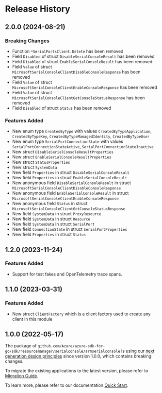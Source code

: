 # Release History

## 2.0.0 (2024-08-21)
### Breaking Changes

- Function `*SerialPortsClient.Delete` has been removed
- Field `Disabled` of struct `DisableSerialConsoleResult` has been removed
- Field `Disabled` of struct `EnableSerialConsoleResult` has been removed
- Field `Value` of struct `MicrosoftSerialConsoleClientDisableConsoleResponse` has been removed
- Field `Value` of struct `MicrosoftSerialConsoleClientEnableConsoleResponse` has been removed
- Field `Value` of struct `MicrosoftSerialConsoleClientGetConsoleStatusResponse` has been removed
- Field `Disabled` of struct `Status` has been removed

### Features Added

- New enum type `CreatedByType` with values `CreatedByTypeApplication`, `CreatedByTypeKey`, `CreatedByTypeManagedIdentity`, `CreatedByTypeUser`
- New enum type `SerialPortConnectionState` with values `SerialPortConnectionStateActive`, `SerialPortConnectionStateInactive`
- New struct `DisableSerialConsoleResultProperties`
- New struct `EnableSerialConsoleResultProperties`
- New struct `StatusProperties`
- New struct `SystemData`
- New field `Properties` in struct `DisableSerialConsoleResult`
- New field `Properties` in struct `EnableSerialConsoleResult`
- New anonymous field `DisableSerialConsoleResult` in struct `MicrosoftSerialConsoleClientDisableConsoleResponse`
- New anonymous field `EnableSerialConsoleResult` in struct `MicrosoftSerialConsoleClientEnableConsoleResponse`
- New anonymous field `Status` in struct `MicrosoftSerialConsoleClientGetConsoleStatusResponse`
- New field `SystemData` in struct `ProxyResource`
- New field `SystemData` in struct `Resource`
- New field `SystemData` in struct `SerialPort`
- New field `ConnectionState` in struct `SerialPortProperties`
- New field `Properties` in struct `Status`


## 1.2.0 (2023-11-24)
### Features Added

- Support for test fakes and OpenTelemetry trace spans.


## 1.1.0 (2023-03-31)
### Features Added

- New struct `ClientFactory` which is a client factory used to create any client in this module


## 1.0.0 (2022-05-17)

The package of `github.com/Azure/azure-sdk-for-go/sdk/resourcemanager/serialconsole/armserialconsole` is using our [next generation design principles](https://azure.github.io/azure-sdk/general_introduction.html) since version 1.0.0, which contains breaking changes.

To migrate the existing applications to the latest version, please refer to [Migration Guide](https://aka.ms/azsdk/go/mgmt/migration).

To learn more, please refer to our documentation [Quick Start](https://aka.ms/azsdk/go/mgmt).